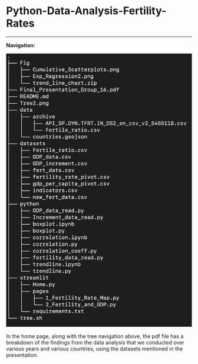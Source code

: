 # Python-Data-Analysis-Fertility-Rates

___

**Navigation:**

![](Tree2.png)


In the home page, along with the tree navigation above, the pdf file has a breakdown of the findings from the data analysis that we conducted over various years and various countries, using the datasets mentioned in the presentation. 
